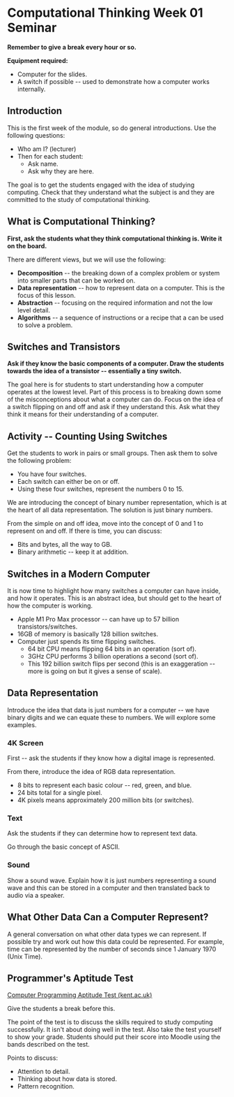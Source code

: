 # Computational Thinking Week 01 Seminar

**Remember to give a break every hour or so.**

**Equipment required:**

- Computer for the slides.
- A switch if possible -- used to demonstrate how a computer works internally.

## Introduction

This is the first week of the module, so do general introductions. Use the following questions:

- Who am I? (lecturer)
- Then for each student:
  - Ask name.
  - Ask why they are here.

The goal is to get the students engaged with the idea of studying computing. Check that they understand what the subject is and they are committed to the study of computational thinking.

## What is Computational Thinking?

**First, ask the students what they think computational thinking is. Write it on the board.**

There are different views, but we will use the following:

- **Decomposition** -- the breaking down of a complex problem or system into smaller parts that can be worked on.
- **Data representation** -- how to represent data on a computer. This is the focus of this lesson.
- **Abstraction** -- focusing on the required information and not the low level detail.
- **Algorithms** -- a sequence of instructions or a recipe that a can be used to solve a problem.

## Switches and Transistors

**Ask if they know the basic components of a computer. Draw the students towards the idea of a transistor -- essentially a tiny switch.**

The goal here is for students to start understanding how a computer operates at the lowest level. Part of this process is to breaking down some of the misconceptions about what a computer can do. Focus on the idea of a switch flipping on and off and ask if they understand this. Ask what they think it means for their understanding of a computer.

## Activity -- Counting Using Switches

Get the students to work in pairs or small groups. Then ask them to solve the following problem:

- You have four switches.
- Each switch can either be on or off.
- Using these four switches, represent the numbers 0 to 15.

We are introducing the concept of binary number representation, which is at the heart of all data representation. The solution is just binary numbers.

From the simple on and off idea, move into the concept of 0 and 1 to represent on and off. If there is time, you can discuss:

- Bits and bytes, all the way to GB.
- Binary arithmetic -- keep it at addition.

## Switches in a Modern Computer

It is now time to highlight how many switches a computer can have inside, and how it operates. This is an abstract idea, but should get to the heart of how the computer is working.

- Apple M1 Pro Max processor -- can have up to 57 billion transistors/switches.
- 16GB of memory is basically 128 billion switches.
- Computer just spends its time flipping switches.
  - 64 bit CPU means flipping 64 bits in an operation (sort of).
  - 3GHz CPU performs 3 billion operations a second (sort of).
  - This 192 billion switch flips per second (this is an exaggeration -- more is going on but it gives a sense of scale).

## Data Representation

Introduce the idea that data is just numbers for a computer -- we have binary digits and we can equate these to numbers. We will explore some examples.

### 4K Screen

First -- ask the students if they know how a digital image is represented.

From there, introduce the idea of RGB data representation.

- 8 bits to represent each basic colour -- red, green, and blue.
- 24 bits total for a single pixel.
- 4K pixels means approximately 200 million bits (or switches).

### Text

Ask the students if they can determine how to represent text data.

Go through the basic concept of ASCII.

### Sound

Show a sound wave. Explain how it is just numbers representing a sound wave and this can be stored in a computer and then translated back to audio via a speaker.

## What Other Data Can a Computer Represent?

A general conversation on what other data types we can represent. If possible try and work out how this data could be represented. For example, time can be represented by the number of seconds since 1 January 1970 (Unix Time).

## Programmer's Aptitude Test

[Computer Programming Aptitude Test (kent.ac.uk)](https://www.kent.ac.uk/ces/tests/computer-test.html)

Give the students a break before this.

The point of the test is to discuss the skills required to study computing successfully. It isn't about doing well in the test. Also take the test yourself to show your grade. Students should put their score into Moodle using the bands described on the test.

Points to discuss:

- Attention to detail.
- Thinking about how data is stored.
- Pattern recognition.